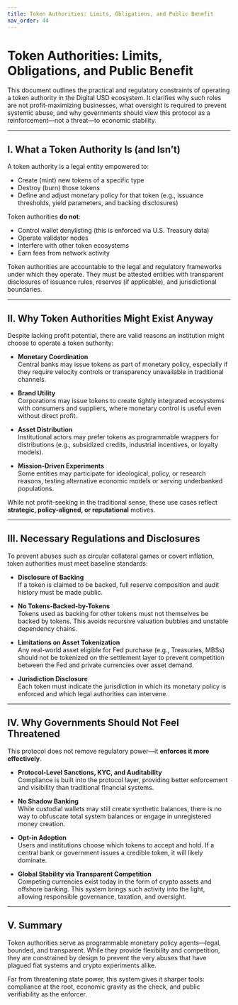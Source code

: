 ```yaml
---
title: Token Authorities: Limits, Obligations, and Public Benefit
nav_order: 44
---
```


# Token Authorities: Limits, Obligations, and Public Benefit

This document outlines the practical and regulatory constraints of operating a token authority in the Digital USD ecosystem. It clarifies why such roles are not profit-maximizing businesses, what oversight is required to prevent systemic abuse, and why governments should view this protocol as a reinforcement—not a threat—to economic stability.

---

## I. What a Token Authority Is (and Isn’t)

A token authority is a legal entity empowered to:

- Create (mint) new tokens of a specific type
- Destroy (burn) those tokens
- Define and adjust monetary policy for that token (e.g., issuance thresholds, yield parameters, and backing disclosures)

Token authorities **do not**:
- Control wallet denylisting (this is enforced via U.S. Treasury data)
- Operate validator nodes
- Interfere with other token ecosystems
- Earn fees from network activity

Token authorities are accountable to the legal and regulatory frameworks under which they operate. They must be attested entities with transparent disclosures of issuance rules, reserves (if applicable), and jurisdictional boundaries.

---

## II. Why Token Authorities Might Exist Anyway

Despite lacking profit potential, there are valid reasons an institution might choose to operate a token authority:

- **Monetary Coordination**  
  Central banks may issue tokens as part of monetary policy, especially if they require velocity controls or transparency unavailable in traditional channels.

- **Brand Utility**  
  Corporations may issue tokens to create tightly integrated ecosystems with consumers and suppliers, where monetary control is useful even without direct profit.

- **Asset Distribution**  
  Institutional actors may prefer tokens as programmable wrappers for distributions (e.g., subsidized credits, industrial incentives, or loyalty models).

- **Mission-Driven Experiments**  
  Some entities may participate for ideological, policy, or research reasons, testing alternative economic models or serving underbanked populations.

While not profit-seeking in the traditional sense, these use cases reflect **strategic, policy-aligned, or reputational** motives.

---

## III. Necessary Regulations and Disclosures

To prevent abuses such as circular collateral games or covert inflation, token authorities must meet baseline standards:

- **Disclosure of Backing**  
  If a token is claimed to be backed, full reserve composition and audit history must be made public.

- **No Tokens-Backed-by-Tokens**  
  Tokens used as backing for other tokens must not themselves be backed by tokens. This avoids recursive valuation bubbles and unstable dependency chains.

- **Limitations on Asset Tokenization**  
  Any real-world asset eligible for Fed purchase (e.g., Treasuries, MBSs) should not be tokenized on the settlement layer to prevent competition between the Fed and private currencies over asset demand.

- **Jurisdiction Disclosure**  
  Each token must indicate the jurisdiction in which its monetary policy is enforced and which legal authorities can intervene.

---

## IV. Why Governments Should Not Feel Threatened

This protocol does not remove regulatory power—it **enforces it more effectively**.

- **Protocol-Level Sanctions, KYC, and Auditability**  
  Compliance is built into the protocol layer, providing better enforcement and visibility than traditional financial systems.

- **No Shadow Banking**  
  While custodial wallets may still create synthetic balances, there is no way to obfuscate total system balances or engage in unregistered money creation.

- **Opt-in Adoption**  
  Users and institutions choose which tokens to accept and hold. If a central bank or government issues a credible token, it will likely dominate.

- **Global Stability via Transparent Competition**  
  Competing currencies exist today in the form of crypto assets and offshore banking. This system brings such activity into the light, allowing responsible governance, taxation, and oversight.

---

## V. Summary

Token authorities serve as programmable monetary policy agents—legal, bounded, and transparent. While they provide flexibility and competition, they are constrained by design to prevent the very abuses that have plagued fiat systems and crypto experiments alike.

Far from threatening state power, this system gives it sharper tools: compliance at the root, economic gravity as the check, and public verifiability as the enforcer.
